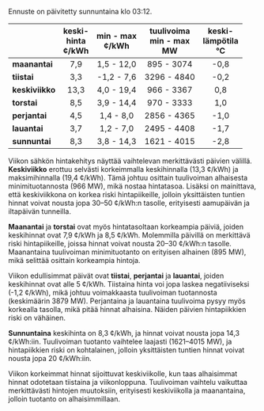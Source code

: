 Ennuste on päivitetty sunnuntaina klo 03:12.

|        | keski-<br>hinta<br>¢/kWh | min - max<br>¢/kWh | tuulivoima<br>min - max<br>MW | keski-<br>lämpötila<br>°C |
|:-------------|:----------------:|:----------------:|:-------------:|:-------------:|
| **maanantai**  | 7,9 | 1,5 - 12,0 | 895 - 3074 | -0,8 |
| **tiistai**    | 3,3 | -1,2 - 7,6 | 3296 - 4840 | -0,2 |
| **keskiviikko**| 13,3 | 4,0 - 19,4 | 966 - 3367 | 0,8 |
| **torstai**    | 8,5 | 3,9 - 14,4 | 970 - 3333 | 1,0 |
| **perjantai**  | 4,5 | 1,4 - 8,0 | 2856 - 4365 | -1,0 |
| **lauantai**   | 3,7 | 1,2 - 7,0 | 2495 - 4408 | -1,7 |
| **sunnuntai**  | 8,3 | 3,8 - 14,3 | 1621 - 4015 | -2,8 |

Viikon sähkön hintakehitys näyttää vaihtelevan merkittävästi päivien välillä. **Keskiviikko** erottuu selvästi korkeimmalla keskihinnalla (13,3 ¢/kWh) ja maksimihinnalla (19,4 ¢/kWh). Tämä johtuu osittain tuulivoiman alhaisesta minimituotannosta (966 MW), mikä nostaa hintatasoa. Lisäksi on mainittava, että keskiviikkona on korkea riski hintapiikeille, jolloin yksittäisten tuntien hinnat voivat nousta jopa 30–50 ¢/kWh:n tasolle, erityisesti aamupäivän ja iltapäivän tunneilla.

**Maanantai** ja **torstai** ovat myös hintatasoltaan korkeampia päiviä, joiden keskihinnat ovat 7,9 ¢/kWh ja 8,5 ¢/kWh. Molemmilla päivillä on merkittävä riski hintapiikeille, joissa hinnat voivat nousta 20–30 ¢/kWh:n tasolle. Maanantaina tuulivoiman minimituotanto on erityisen alhainen (895 MW), mikä selittää osittain korkeampia hintoja.

Viikon edullisimmat päivät ovat **tiistai**, **perjantai** ja **lauantai**, joiden keskihinnat ovat alle 5 ¢/kWh. Tiistaina hinta voi jopa laskea negatiiviseksi (-1,2 ¢/kWh), mikä johtuu voimakkaasta tuulivoiman tuotannosta (keskimäärin 3879 MW). Perjantaina ja lauantaina tuulivoima pysyy myös korkealla tasolla, mikä pitää hinnat alhaisina. Näiden päivien hintapiikkien riski on vähäinen.

**Sunnuntaina** keskihinta on 8,3 ¢/kWh, ja hinnat voivat nousta jopa 14,3 ¢/kWh:iin. Tuulivoiman tuotanto vaihtelee laajasti (1621–4015 MW), ja hintapiikkien riski on kohtalainen, jolloin yksittäisten tuntien hinnat voivat nousta jopa 20 ¢/kWh:iin.

Viikon korkeimmat hinnat sijoittuvat keskiviikolle, kun taas alhaisimmat hinnat odotetaan tiistaina ja viikonloppuna. Tuulivoiman vaihtelu vaikuttaa merkittävästi hintojen muutoksiin, erityisesti keskiviikolla ja maanantaina, jolloin tuotanto on alhaisimmillaan.